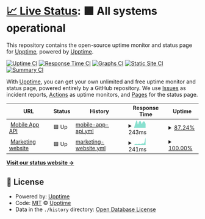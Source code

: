 # [📈 Live Status](https://status.fluidcoins.com): <!--live status--> **🟩 All systems operational**

This repository contains the open-source uptime monitor and status page for [Upptime](https://upptime.js.org), powered by [Upptime](https://github.com/upptime/upptime).

[![Uptime CI](https://github.com/fluidcoins/status/workflows/Uptime%20CI/badge.svg)](https://github.com/fluidcoins/status/actions?query=workflow%3A%22Uptime+CI%22)
[![Response Time CI](https://github.com/fluidcoins/status/workflows/Response%20Time%20CI/badge.svg)](https://github.com/fluidcoins/status/actions?query=workflow%3A%22Response+Time+CI%22)
[![Graphs CI](https://github.com/fluidcoins/status/workflows/Graphs%20CI/badge.svg)](https://github.com/fluidcoins/status/actions?query=workflow%3A%22Graphs+CI%22)
[![Static Site CI](https://github.com/fluidcoins/status/workflows/Static%20Site%20CI/badge.svg)](https://github.com/fluidcoins/status/actions?query=workflow%3A%22Static+Site+CI%22)
[![Summary CI](https://github.com/fluidcoins/status/workflows/Summary%20CI/badge.svg)](https://github.com/fluidcoins/status/actions?query=workflow%3A%22Summary+CI%22)

With [Upptime](https://upptime.js.org), you can get your own unlimited and free uptime monitor and status page, powered entirely by a GitHub repository. We use [Issues](https://github.com/upptime/upptime/issues) as incident reports, [Actions](https://github.com/fluidcoins/status/actions) as uptime monitors, and [Pages](https://status.fluidcoins.com) for the status page.

<!--start: status pages-->
<!-- This summary is generated by Upptime (https://github.com/upptime/upptime) -->
<!-- Do not edit this manually, your changes will be overwritten -->
<!-- prettier-ignore -->
| URL | Status | History | Response Time | Uptime |
| --- | ------ | ------- | ------------- | ------ |
| <img alt="" src="https://favicons.githubusercontent.com/production-api.fluidcoins.com" height="13"> [Mobile App API](https://production-api.fluidcoins.com/health) | 🟩 Up | [mobile-app-api.yml](https://github.com/fluidcoins/status/commits/HEAD/history/mobile-app-api.yml) | <details><summary><img alt="Response time graph" src="./graphs/mobile-app-api/response-time-week.png" height="20"> 243ms</summary><br><a href="https://status.fluidcoins.com/history/mobile-app-api"><img alt="Response time 295" src="https://img.shields.io/endpoint?url=https%3A%2F%2Fraw.githubusercontent.com%2Ffluidcoins%2Fstatus%2FHEAD%2Fapi%2Fmobile-app-api%2Fresponse-time.json"></a><br><a href="https://status.fluidcoins.com/history/mobile-app-api"><img alt="24-hour response time 234" src="https://img.shields.io/endpoint?url=https%3A%2F%2Fraw.githubusercontent.com%2Ffluidcoins%2Fstatus%2FHEAD%2Fapi%2Fmobile-app-api%2Fresponse-time-day.json"></a><br><a href="https://status.fluidcoins.com/history/mobile-app-api"><img alt="7-day response time 243" src="https://img.shields.io/endpoint?url=https%3A%2F%2Fraw.githubusercontent.com%2Ffluidcoins%2Fstatus%2FHEAD%2Fapi%2Fmobile-app-api%2Fresponse-time-week.json"></a><br><a href="https://status.fluidcoins.com/history/mobile-app-api"><img alt="30-day response time 295" src="https://img.shields.io/endpoint?url=https%3A%2F%2Fraw.githubusercontent.com%2Ffluidcoins%2Fstatus%2FHEAD%2Fapi%2Fmobile-app-api%2Fresponse-time-month.json"></a><br><a href="https://status.fluidcoins.com/history/mobile-app-api"><img alt="1-year response time 295" src="https://img.shields.io/endpoint?url=https%3A%2F%2Fraw.githubusercontent.com%2Ffluidcoins%2Fstatus%2FHEAD%2Fapi%2Fmobile-app-api%2Fresponse-time-year.json"></a></details> | <details><summary><a href="https://status.fluidcoins.com/history/mobile-app-api">87.24%</a></summary><a href="https://status.fluidcoins.com/history/mobile-app-api"><img alt="All-time uptime 94.87%" src="https://img.shields.io/endpoint?url=https%3A%2F%2Fraw.githubusercontent.com%2Ffluidcoins%2Fstatus%2FHEAD%2Fapi%2Fmobile-app-api%2Fuptime.json"></a><br><a href="https://status.fluidcoins.com/history/mobile-app-api"><img alt="24-hour uptime 100.00%" src="https://img.shields.io/endpoint?url=https%3A%2F%2Fraw.githubusercontent.com%2Ffluidcoins%2Fstatus%2FHEAD%2Fapi%2Fmobile-app-api%2Fuptime-day.json"></a><br><a href="https://status.fluidcoins.com/history/mobile-app-api"><img alt="7-day uptime 87.24%" src="https://img.shields.io/endpoint?url=https%3A%2F%2Fraw.githubusercontent.com%2Ffluidcoins%2Fstatus%2FHEAD%2Fapi%2Fmobile-app-api%2Fuptime-week.json"></a><br><a href="https://status.fluidcoins.com/history/mobile-app-api"><img alt="30-day uptime 94.87%" src="https://img.shields.io/endpoint?url=https%3A%2F%2Fraw.githubusercontent.com%2Ffluidcoins%2Fstatus%2FHEAD%2Fapi%2Fmobile-app-api%2Fuptime-month.json"></a><br><a href="https://status.fluidcoins.com/history/mobile-app-api"><img alt="1-year uptime 94.87%" src="https://img.shields.io/endpoint?url=https%3A%2F%2Fraw.githubusercontent.com%2Ffluidcoins%2Fstatus%2FHEAD%2Fapi%2Fmobile-app-api%2Fuptime-year.json"></a></details>
| <img alt="" src="https://favicons.githubusercontent.com/fluidcoins.com" height="13"> [Marketing website](https://fluidcoins.com) | 🟩 Up | [marketing-website.yml](https://github.com/fluidcoins/status/commits/HEAD/history/marketing-website.yml) | <details><summary><img alt="Response time graph" src="./graphs/marketing-website/response-time-week.png" height="20"> 241ms</summary><br><a href="https://status.fluidcoins.com/history/marketing-website"><img alt="Response time 276" src="https://img.shields.io/endpoint?url=https%3A%2F%2Fraw.githubusercontent.com%2Ffluidcoins%2Fstatus%2FHEAD%2Fapi%2Fmarketing-website%2Fresponse-time.json"></a><br><a href="https://status.fluidcoins.com/history/marketing-website"><img alt="24-hour response time 146" src="https://img.shields.io/endpoint?url=https%3A%2F%2Fraw.githubusercontent.com%2Ffluidcoins%2Fstatus%2FHEAD%2Fapi%2Fmarketing-website%2Fresponse-time-day.json"></a><br><a href="https://status.fluidcoins.com/history/marketing-website"><img alt="7-day response time 241" src="https://img.shields.io/endpoint?url=https%3A%2F%2Fraw.githubusercontent.com%2Ffluidcoins%2Fstatus%2FHEAD%2Fapi%2Fmarketing-website%2Fresponse-time-week.json"></a><br><a href="https://status.fluidcoins.com/history/marketing-website"><img alt="30-day response time 276" src="https://img.shields.io/endpoint?url=https%3A%2F%2Fraw.githubusercontent.com%2Ffluidcoins%2Fstatus%2FHEAD%2Fapi%2Fmarketing-website%2Fresponse-time-month.json"></a><br><a href="https://status.fluidcoins.com/history/marketing-website"><img alt="1-year response time 276" src="https://img.shields.io/endpoint?url=https%3A%2F%2Fraw.githubusercontent.com%2Ffluidcoins%2Fstatus%2FHEAD%2Fapi%2Fmarketing-website%2Fresponse-time-year.json"></a></details> | <details><summary><a href="https://status.fluidcoins.com/history/marketing-website">100.00%</a></summary><a href="https://status.fluidcoins.com/history/marketing-website"><img alt="All-time uptime 100.00%" src="https://img.shields.io/endpoint?url=https%3A%2F%2Fraw.githubusercontent.com%2Ffluidcoins%2Fstatus%2FHEAD%2Fapi%2Fmarketing-website%2Fuptime.json"></a><br><a href="https://status.fluidcoins.com/history/marketing-website"><img alt="24-hour uptime 100.00%" src="https://img.shields.io/endpoint?url=https%3A%2F%2Fraw.githubusercontent.com%2Ffluidcoins%2Fstatus%2FHEAD%2Fapi%2Fmarketing-website%2Fuptime-day.json"></a><br><a href="https://status.fluidcoins.com/history/marketing-website"><img alt="7-day uptime 100.00%" src="https://img.shields.io/endpoint?url=https%3A%2F%2Fraw.githubusercontent.com%2Ffluidcoins%2Fstatus%2FHEAD%2Fapi%2Fmarketing-website%2Fuptime-week.json"></a><br><a href="https://status.fluidcoins.com/history/marketing-website"><img alt="30-day uptime 100.00%" src="https://img.shields.io/endpoint?url=https%3A%2F%2Fraw.githubusercontent.com%2Ffluidcoins%2Fstatus%2FHEAD%2Fapi%2Fmarketing-website%2Fuptime-month.json"></a><br><a href="https://status.fluidcoins.com/history/marketing-website"><img alt="1-year uptime 100.00%" src="https://img.shields.io/endpoint?url=https%3A%2F%2Fraw.githubusercontent.com%2Ffluidcoins%2Fstatus%2FHEAD%2Fapi%2Fmarketing-website%2Fuptime-year.json"></a></details>

<!--end: status pages-->

[**Visit our status website →**](https://status.fluidcoins.com)

## 📄 License

- Powered by: [Upptime](https://github.com/upptime/upptime)
- Code: [MIT](./LICENSE) © [Upptime](https://upptime.js.org)
- Data in the `./history` directory: [Open Database License](https://opendatacommons.org/licenses/odbl/1-0/)
